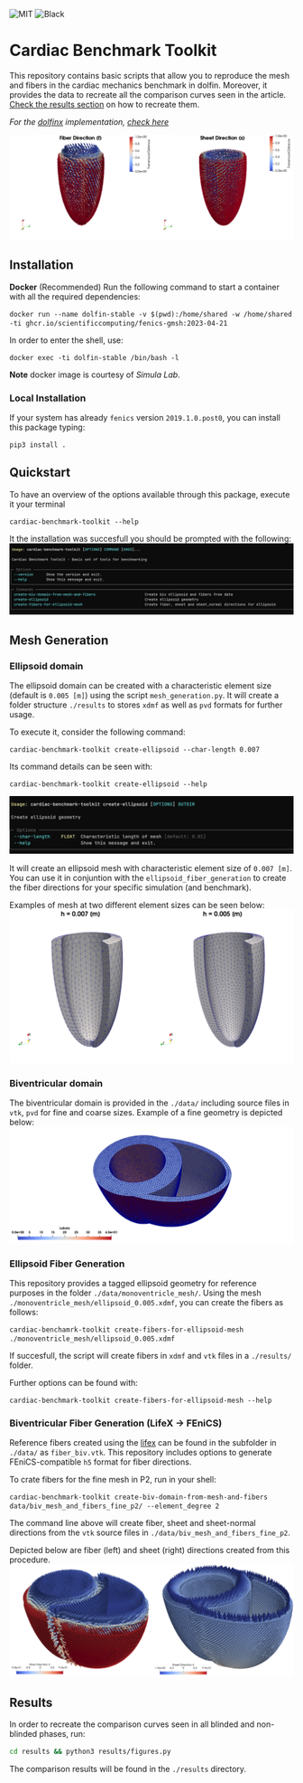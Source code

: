 ![MIT](https://img.shields.io/badge/License-MIT-green)
![Black](https://img.shields.io/badge/Style-Black-black)
# Cardiac Benchmark Toolkit

This repository contains basic scripts that allow you to reproduce the mesh and fibers in the cardiac mechanics benchmark in dolfin.
Moreover, it provides the data to recreate all the comparison curves seen in the article.
[Check the results section](#Results) on how to recreate them.

*For the [dolfinx](https://github.com/FEniCS/dolfinx) implementation, [check here](https://github.com/Reidmen/cardiac_benchmark_toolkitx)*

![fiber_directions](figs/fiber_and_sheet_directions.png)

## Installation

**Docker** (Recommended)
Run the following command to start a container with all the required dependencies:

```shell
docker run --name dolfin-stable -v $(pwd):/home/shared -w /home/shared -ti ghcr.io/scientificcomputing/fenics-gmsh:2023-04-21
```

In order to enter the shell, use:

```shell
docker exec -ti dolfin-stable /bin/bash -l
```

**Note** docker image is courtesy of *Simula Lab*.

### Local Installation

If your system has already `fenics` version `2019.1.0.post0`, you can install this package typing:

```shell
pip3 install .
```

## Quickstart

To have an overview of the options available through this package, execute it your terminal

```shell
cardiac-benchmark-toolkit --help
```
It the installation was succesfull you should be prompted with the following:
![prompt-help](figs/toolkit_main_options.png)

## Mesh Generation

### Ellipsoid domain
The ellipsoid domain can be created with a characteristic element size (default is `0.005 [m]`) using the
script `mesh_generation.py`. It will create a folder structure `./results` to stores `xdmf` as well as `pvd` formats
for further usage.

To execute it, consider the following command:
```shell
cardiac-benchmark-toolkit create-ellipsoid --char-length 0.007
```

Its command details can be seen with:
```
cardiac-benchmark-toolkit create-ellipsoid --help
```
![prompt-ellipsoid-help](figs/toolkit_ellipsoid_options.png)

It will create an ellipsoid mesh with characteristic element size of `0.007 [m]`. You can use it in conjuntion with the
`ellipsoid_fiber_generation` to create the fiber directions for your specific simulation (and benchmark).

Examples of mesh at two different element sizes can be seen below:
![comparison-meshes](figs/comparison_meshes.png)

### Biventricular domain
The biventricular domain is provided in the `./data/` including source files in `vtk`, `pvd` for fine and coarse sizes.
Example of a fine geometry is depicted below:
![biventricular-fine](figs/labeled_domain_fine_reference.png)


### Ellipsoid Fiber Generation
This repository provides a tagged ellipsoid geometry for reference purposes in the folder `./data/monoventricle_mesh/`.
Using the mesh `./monoventricle_mesh/ellipsoid_0.005.xdmf`, you can create the fibers as follows:

```shell
cardiac-benchamrk-toolkit create-fibers-for-ellipsoid-mesh ./monoventricle_mesh/ellipsoid_0.005.xdmf
```

If succesfull, the script will create fibers in `xdmf` and `vtk` files in a `./results/` folder.

Further options can be found with:

```shell
cardiac-benchmark-toolkit create-fibers-for-ellipsoid-mesh --help
```

### Biventricular Fiber Generation (LifeX -> FEniCS)
Reference fibers created using the [lifex](https://bmcbioinformatics.biomedcentral.com/articles/10.1186/s12859-023-05260-w)
can be found in the subfolder in `./data/` as `fiber_biv.vtk`. This repository includes options to
generate FEniCS-compatible `h5` format for fiber directions.

To crate fibers for the fine mesh in P2, run in your shell:
```shell
cardiac-benchmark-toolkit create-biv-domain-from-mesh-and-fibers data/biv_mesh_and_fibers_fine_p2/ --element_degree 2
```

The command line above will create fiber, sheet and sheet-normal directions from the `vtk` source files in `./data/biv_mesh_and_fibers_fine_p2`.

Depicted below are fiber (left) and sheet (right) directions created from this procedure.
![fiber-sheet-biv](figs/comparison_fiber_and_sheet_lifex.png)


## Results 

In order to recreate the comparison curves seen in all blinded and non-blinded phases, run:

```bash
cd results && python3 results/figures.py 
```

The comparison results will be found in the `./results` directory.

